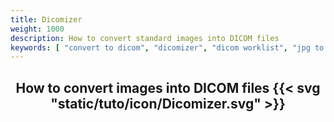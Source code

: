 ```yaml
---
title: Dicomizer
weight: 1000
description: How to convert standard images into DICOM files
keywords: [ "convert to dicom", "dicomizer", "dicom worklist", "jpg to dicom" ]
---
```


## <center>How to convert images into DICOM files {{< svg "static/tuto/icon/Dicomizer.svg" >}}</center>
